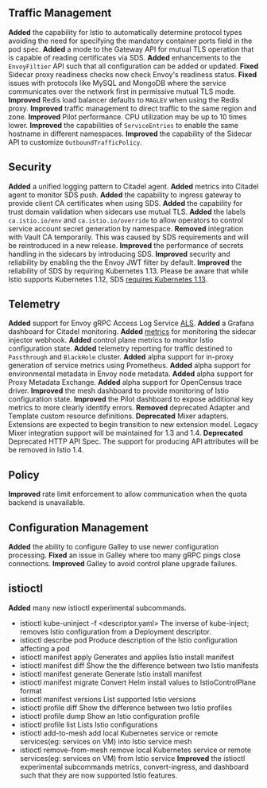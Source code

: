 
## Traffic Management

**Added** the capability for Istio to automatically determine protocol types avoiding the need for specifying the mandatory container ports field in the pod spec.
**Added** a mode to the Gateway API for mutual TLS operation that is capable of reading certificates via SDS.
**Added** enhancements to the `EnvoyFiltier` API such that all configuration can be added or updated.
**Fixed** Sidecar proxy readiness checks now check Envoy's readiness status.
**Fixed** issues with protocols like MySQL and MongoDB where the service communicates over the network first in permissive mutual TLS mode.
**Improved** Redis load balancer defaults to `MAGLEV` when using the Redis proxy.
**Improved** traffic management to direct traffic to the same region and zone.
**Improved** Pilot performance.  CPU utilization may be up to 10 times lower.
**Improved** the capabilities of `ServiceEntries` to enable the same hostname in different namespaces.
**Improved** the capability of the Sidecar API to customize `OutboundTrafficPolicy`.

## Security

**Added** a unified logging pattern to Citadel agent.
**Added** metrics into Citadel agent to monitor SDS push.
**Added** the capability to ingress gateway to provide client CA certificates when using SDS.
**Added** the capability for trust domain validation when sidecars use mutual TLS.
**Added** the labels `ca.istio.io/env` and `ca.istio.io/override`  to allow operators to control service account secret generation by namespace.
**Removed** integration with Vault CA temporarily. This was caused by SDS requirements and will be reintroduced in a new release.
**Improved** the performance of secrets handling in the sidecars by introducing SDS.
**Improved** security and reliability by enabling the the Envoy JWT filter by default.
**Improved** the reliability of SDS by requiring Kubernetes 1.13. Please be aware that while Istio supports Kubernetes 1.12, SDS [requires Kubernetes 1.13](/blog/2019/trustworthy-jwt-sds).

## Telemetry

**Added** support for Envoy gRPC Access Log Service [ALS](https://www.envoyproxy.io/docs/envoy/latest/api-v2/service/accesslog/v2/als.proto#grpc-access-log-service-als).
**Added** a Grafana dashboard for Citadel monitoring.
**Added** [metrics](/reference/commands/sidecar-injector/#metrics) for monitoring the sidecar injector webhook.
**Added** control plane metrics to monitor Istio configuration state.
**Added** telemetry reporting for traffic destined to `Passthrough` and `BlackHole` cluster.
**Added** alpha support for in-proxy generation of service metrics using Prometheus.
**Added** alpha support for environmental metadata in Envoy node metadata.
**Added** alpha support for Proxy Metadata Exchange.
**Added** alpha support for OpenCensus trace driver.
**Improved** the mesh dashboard to provide monitoring of Istio configuration state.
**Improved** the Pilot dashboard to expose additional key metrics to more clearly identify errors.
**Removed** deprecated Adapter and Template custom resource definitions.
**Deprecated** Mixer adapters. Extensions are expected to begin transition to new extension model. Legacy Mixer integration support will be maintained for 1.3 and 1.4.
**Deprecated** Deprecated HTTP API Spec. The support for producing API attributes will be be removed in Istio 1.4.

## Policy

**Improved** rate limit enforcement to allow communication when the quota backend is unavailable.

## Configuration Management

**Added** the ability to configure Galley to use newer configuration processing.
**Fixed** an issue in Galley where too many gRPC pings close connections.
**Improved** Galley to avoid control plane upgrade failures.


## istioctl

**Added** many new istioctl experimental subcommands.
- istioctl kube-uninject -f <descriptor.yaml> The inverse of kube-inject; removes Istio configuration from a Deployment descriptor.
- istioctl describe pod <pod> Produce description of the Istio configuration affecting a pod
- istioctl manifest apply Generates and applies Istio install manifest
- istioctl manifest diff Show the the difference between two Istio manifests
- istioctl manifest generate Generate Istio install manifest
- istioctl manifest migrate Convert Helm install values to IstioControlPlane format
- istioctl manifest versions List supported Istio versions
- istioctl profile diff Show the difference between two Istio profiles
- istioctl profile dump Show an Istio configuration profile
- istioctl profile list Lists Istio configurations
- istioctl add-to-mesh add local Kubernetes service or remote services(eg: services on VM) into Istio service mesh
- istioctl remove-from-mesh remove local Kubernetes service or remote services(eg: services on VM) from Istio service
**Improved** the istioctl experimental subcommands metrics, convert-ingress, and dashboard such that they are now supported Istio features.
